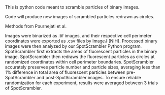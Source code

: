 This is python code meant to scramble particles of binary images. 

Code will produce new images of scrambled particles redrawn as circles. 


Methods from Pournejati et al.

Images were binarized as .tif images, and their respective cell perimeter coordinates were exported as .csv files by ImageJ (NIH). Processed binary images were then analyzed by our SpotScrambler Python program. SpotScrambler first extracts the areas of fluorescent particles in the binary image. SpotScrambler then redraws the fluorescent particles as circles at randomized coordinates within cell perimeter boundaries. SpotScrambler accurately preserves particle number and particle sizes, averaging less than 1% difference in total area of fluorescent particles between pre-SpotScrambler and post-SpotScrambler images. To ensure reliable randomization for each experiment, results were averaged between 3 trials of SpotScrambler.
